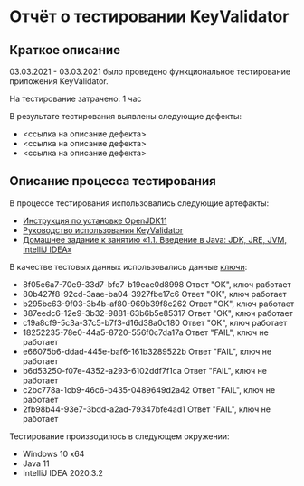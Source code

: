 # **Отчёт о тестировании KeyValidator**
## Краткое описание
03.03.2021 - 03.03.2021  было проведено функциональное тестирование приложения KeyValidator.

На тестирование затрачено: 1 час

В результате тестирования выявлены следующие дефекты:
* <ссылка на описание дефекта>
* <ссылка на описание дефекта>
* <ссылка на описание дефекта>

## Описание процесса тестирования
 В процессе тестирования использовались следующие артефакты:

*  [Инструкция по установке OpenJDK11](https://github.com/netology-code/javaqa-homeworks/blob/master/intro/openjdk11-manual.md)
* [Руководство использования KeyValidator](https://github.com/netology-code/javaqa-homeworks/blob/master/intro/user-manual.md)
* [Домашнее задание к занятию «1.1. Введение в Java: JDK, JRE, JVM, IntelliJ IDEA»](https://github.com/netology-code/javaqa-homeworks/tree/master/intro)


В качестве тестовых данных использовались данные [ключи](https://github.com/netology-code/javaqa-homeworks/blob/master/intro/user-manual.md):
* 8f05e6a7-70e9-33d7-bfe7-b19eae0d8998 Ответ "OK", ключ работает
* 80b427f8-92cd-3aae-ba04-3927fbe17c6 Ответ "OK", ключ работает
* b295bc63-9f03-3b4b-af80-969b39f8c262 Ответ "OK", ключ работает
* 387eedc6-12e9-3b32-9881-63b6b5e85317 Ответ "OK", ключ работает
* c19a8cf9-5c3a-37c5-b7f3-d16d38a0c180 Ответ "OK", ключ работает
* 18252235-78e0-44a5-8720-556f0c7da17a Ответ "FAIL", ключ не работает
* e66075b6-ddad-445e-baf6-161b3289522b Ответ "FAIL", ключ не работает
* b6d53250-f07e-4352-a293-6102ddf7f1ca Ответ "FAIL", ключ не работает
* c2bc778a-1cb9-46c6-b435-0489649d2a42 Ответ "FAIL", ключ не работает
* 2fb98b44-93e7-3bdd-a2ad-79347bfe4ad1 Ответ "FAIL", ключ не работает

Тестирование производилось в следующем окружении:

* Windows 10 x64
* Java 11
* IntelliJ IDEA 2020.3.2